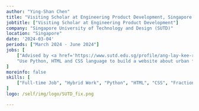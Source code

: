 ```yaml
---
author: "Ying-Shan Chen"
title: "Visiting Scholar at Engineering Product Development, Singapore University of Technology and Design (SUTD), Singapore"
jobtitle: ["Visiting Scholar at Engineering Product Development"]
company: "Singapore University of Technology and Design (SUTD)"
location: "Singapore"
date: '2024-03-04'
periods: ["March 2024 - June 2024"]
jobs: [
    ["Advised by <a href='https://www.sutd.edu.sg/profile/ang-lay-kee-ricky'>Prof. ANG Lay Kee, Ricky</a>",
    "Use Python, HTML and CSS language to build a website about urban fractional model."]
]
moreinfo: false
skills: [
    ["Full-time Job", "Hybrid Work", "Python", "HTML", "CSS", "Fractional Model", "Data Analysis"]
]
logo: /self/img/logo/SUTD_fix.png

---
```

